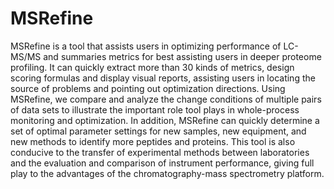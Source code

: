 # MSRefine
MSRefine is a tool that assists users in optimizing performance of LC-MS/MS and summaries metrics for best assisting users in deeper proteome profiling.
It can quickly extract more than 30 kinds of metrics, design scoring formulas and display visual reports, assisting users in locating the source of problems and pointing out optimization directions. 
Using MSRefine, we compare and analyze the change conditions of multiple pairs of data sets to illustrate the important role tool plays in whole-process monitoring and optimization. 
In addition, MSRefine can quickly determine a set of optimal parameter settings for new samples, new equipment, and new methods to identify more peptides and proteins. 
This tool is also conducive to the transfer of experimental methods between laboratories and the evaluation and comparison of instrument performance, giving full play to the advantages of the chromatography-mass spectrometry platform.
